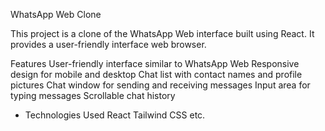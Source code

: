  WhatsApp Web Clone
 
This project is a clone of the WhatsApp Web interface built using React. It provides a user-friendly interface  web browser.

Features
User-friendly interface similar to WhatsApp Web
Responsive design for mobile and desktop
Chat list with contact names and profile pictures
Chat window for sending and receiving messages
Input area for typing messages
Scrollable chat history

* Technologies Used
  React
  Tailwind CSS
  etc.
